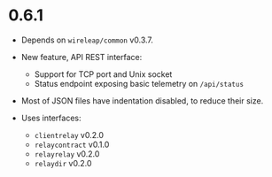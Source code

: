 # 0.6.1

- Depends on `wireleap/common` v0.3.7.
- New feature, API REST interface:
  - Support for TCP port and Unix socket
  - Status endpoint exposing basic telemetry on `/api/status`
- Most of JSON files have indentation disabled, to reduce their size.

- Uses interfaces:

  - `clientrelay` v0.2.0
  - `relaycontract` v0.1.0
  - `relayrelay` v0.2.0
  - `relaydir` v0.2.0
